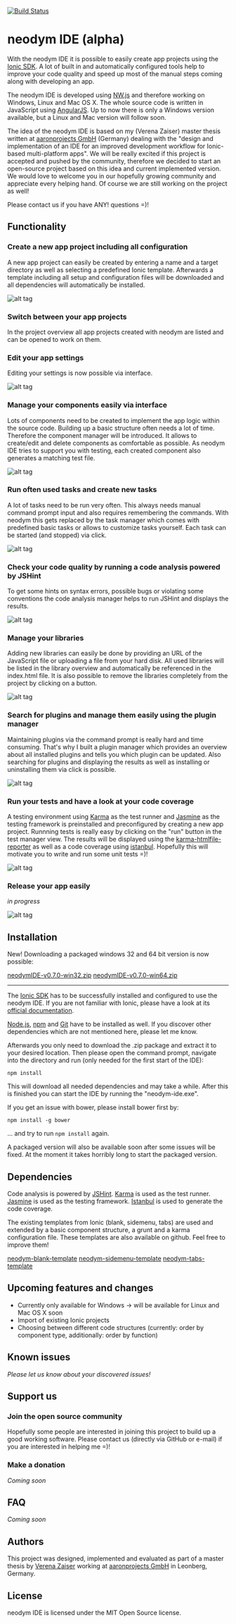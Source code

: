 [![Build Status](https://travis-ci.org/aaronprojects/neodym-ide.svg?branch=master)](https://travis-ci.org/aaronprojects/neodym-ide)

# neodym IDE (alpha)

With the neodym IDE it is possible to easily create app projects using the [Ionic SDK](http://ionicframework.com). A lot of built in and automatically configured tools help to improve your code quality and speed up most of the manual steps coming along with developing an app.

The neodym IDE is developed using [NW.js](http://nwjs.io) and therefore working on Windows, Linux and Mac OS X. The whole source code is written in JavaScript using [AngularJS](https://angularjs.org/). Up to now there is only a Windows version available, but a Linux and Mac version will follow soon.

The idea of the neodym IDE is based on my (Verena Zaiser) master thesis written at [aaronprojects GmbH](http://www.aaronprojects.de) (Germany) dealing with the "design and implementation of an IDE for an improved development workflow for Ionic-based multi-platform apps". We will be really excited if this project is accepted and pushed by the community, therefore we decided to start an open-source project based on this idea and current implemented version. We would love to welcome you in our hopefully growing community and appreciate every helping hand. Of course we are still working on the project as well! 

Please contact us if you have ANY! questions =)!

## Functionality

### Create a new app project including all configuration
A new app project can easily be created by entering a name and a target directory as well as selecting a predefined Ionic template. Afterwards a template including all setup and configuration files will be downloaded and all dependencies will automatically be installed.

![alt tag](https://raw.github.com/aaronprojects/neodym-ide/develop/images/setup.png)

### Switch between your app projects
In the project overview all app projects created with neodym are listed and can be opened to work on them.

### Edit your app settings
Editing your settings is now possible via interface.

![alt tag](https://raw.github.com/aaronprojects/neodym-ide/develop/images/settings.png)

### Manage your components easily via interface
Lots of components need to be created to implement the app logic within the source code. Building up a basic structure often needs a lot of time. Therefore the component manager will be introduced. It allows to create/edit and delete components as comfortable as possible. As neodym IDE tries to support you with testing, each created component also generates a matching test file. 

![alt tag](https://raw.github.com/aaronprojects/neodym-ide/develop/images/components.png)

### Run often used tasks and create new tasks
A lot of tasks need to be run very often. This always needs manual command prompt input and also requires remembering the commands. With neodym this gets replaced by the task manager which comes with predefined basic tasks or allows to customize tasks yourself. Each task can be started (and stopped) via click.

![alt tag](https://raw.github.com/aaronprojects/neodym-ide/develop/images/tasks.png)

### Check your code quality by running a code analysis powered by JSHint
To get some hints on syntax errors, possible bugs or violating some conventions the code analysis manager helps to run JSHint and displays the results. 

![alt tag](https://raw.github.com/aaronprojects/neodym-ide/develop/images/analysis.png)

### Manage your libraries
Adding new libraries can easily be done by providing an URL of the JavaScript file or uploading a file from your hard disk. All used libraries will be listed in the library overview and automatically be referenced in the index.html file. It is also possible to remove the libraries completely from the project by clicking on a button.

![alt tag](https://raw.github.com/aaronprojects/neodym-ide/develop/images/libraries.png)

### Search for plugins and manage them easily using the plugin manager
Maintaining plugins via the command prompt is really hard and time consuming. That's why I built a plugin manager which provides an overview about all installed plugins and tells you which plugin can be updated. Also searching for plugins and displaying the results as well as installing or uninstalling them via click is possible. 

![alt tag](https://raw.github.com/aaronprojects/neodym-ide/develop/images/plugins.png)

### Run your tests and have a look at your code coverage
A testing environment using [Karma](http://karma-runner.github.io/) as the test runner and [Jasmine](http://jasmine.github.io/) as the testing framework is preinstalled and preconfigured by creating a new app project. Runnning tests is really easy by clicking on the "run" button in the test manager view. The results will be displayed using the [karma-htmlfile-reporter](https://www.npmjs.com/package/karma-htmlfile-reporter) as well as a code coverage using [istanbul](https://github.com/gotwarlost/istanbul). Hopefully this will motivate you to write and run some unit tests =)!

![alt tag](https://raw.github.com/aaronprojects/neodym-ide/develop/images/testing.png)

### Release your app easily

*in progress*

![alt tag](https://raw.github.com/aaronprojects/neodym-ide/develop/images/release.png)

## Installation

New! Downloading a packaged windows 32 and 64 bit version is now possible:

[neodymIDE-v0.7.0-win32.zip](http://www.neodym-ide.org/wp-content/uploads/2015/05/neodymIDE-v0.7.0-win32.zip)
[neodymIDE-v0.7.0-win64.zip](http://www.neodym-ide.org/wp-content/uploads/2015/05/neodymIDE-v0.7.0-win64.zip)

---

The [Ionic SDK](http://ionicframework.com) has to be successfully installed and configured to use the neodym IDE. If you are not familiar with Ionic, please have a look at its [official documentation](http://ionicframework.com/docs/).

[Node.js](https://nodejs.org/), [npm](https://www.npmjs.com/package/npm) and [Git](http://git-scm.com/) have to be installed as well. If you discover other dependencies which are not mentioned here, please let me know.

Afterwards you only need to download the .zip package and extract it to your desired location. Then please open the command prompt, navigate into the directory and run (only needed for the first start of the IDE):

`npm install`

This will download all needed dependencies and may take a while. After this is finished you can start the IDE by running the "neodym-ide.exe". 

If you get an issue with bower, please install bower first by:

`npm install -g bower`

... and try to run `npm install` again.

A packaged version will also be available soon after some issues will be fixed. At the moment it takes horribly long to start the packaged version.

## Dependencies

Code analysis is powered by [JSHint](http://jshint.com).
[Karma](http://karma-runner.github.io) is used as the test runner.
[Jasmine](http://jasmine.github.io) is used as the testing framework.
[Istanbul](https://github.com/gotwarlost/istanbul) is used to generate the code coverage.

The existing templates from Ionic (blank, sidemenu, tabs) are used and extended by a basic component structure, a grunt and a karma configuration file. These templates are also available on github. Feel free to improve them!

[neodym-blank-template](https://github.com/aaronprojects/neodym-apptemplate-blank)
[neodym-sidemenu-template](https://github.com/aaronprojects/neodym-apptemplate-sidemenu)
[neodym-tabs-template](https://github.com/aaronprojects/neodym-apptemplate-tabs)

## Upcoming features and changes
- Currently only available for Windows -> will be available for Linux and Mac OS X soon
- Import of existing Ionic projects
- Choosing between different code structures (currently: order by component type, additionally: order by function)

## Known issues
*Please let us know about your discovered issues!*

## Support us
### Join the open source community
Hopefully some people are interested in joining this project to build up a good working software. Please contact us (directly via GitHub or e-mail) if you are interested in helping me =)!

### Make a donation
*Coming soon*

## FAQ
*Coming soon*

## Authors
This project was designed, implemented and evaluated as part of a master thesis by [Verena Zaiser](http://verena-zaiser.de) working at [aaronprojects GmbH](http://www.aaronprojects.de) in Leonberg, Germany. 

## License
neodym IDE is licensed under the MIT Open Source license.
